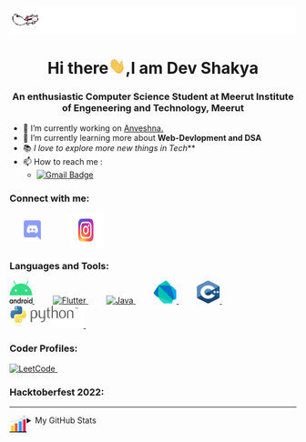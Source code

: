 [![Watch the video](https://github.com/OPTIMUS-PRIME2001/OPTIMUS-PRIME2001/blob/master/workflows/transparent_keubey.gif?raw=true)](https://github.com/OPTIMUS-PRIME2001/OPTIMUS-PRIME2001/blob/master/workflows/transparent_keubey.gif?raw=true)
<!--<kbd>2021-03-25</kbd>-->
<h1 align="center">Hi there<img src="https://raw.githubusercontent.com/ABSphreak/ABSphreak/master/gifs/Hi.gif" width="30px">,I am Dev Shakya</h1>
<h3 align="center">An enthusiastic Computer Science Student at Meerut Institute of Engeneering and Technology, Meerut</h3>

- 🔭 I’m currently working on [Anveshna.](https://devxoshakya.github.io/anveshna)
- 🌱 I’m currently learning more about **Web-Devlopment and DSA**
- 📚 *I love to explore more new things in Tech***
- 📫 How to reach me :
  * [![Gmail Badge](https://img.shields.io/badge/-prosenjitswarnakar2002@gmail.com-c14438?style=plastic&logo=Gmail&logoColor=white&link=mailto:chatterjeeu7@gmail.com)](mailto:devxoshakya@gmail.com)

<h3 align="left">Connect with me:</h3>
<p align="left" >
<a href="https://discordapp.com/users/devxoshakya" target="blank"><img hspace ="20" align="center" src="https://raw.githubusercontent.com/shatanikmahanty/shatanikmahanty/main/assets/discord.svg" alt="Discord" height="40" width="40" /></a>
<a href="https://www.instagram.com/devxoshakya/" target="blank"><img hspace ="20" align="center" src="https://raw.githubusercontent.com/shatanikmahanty/shatanikmahanty/main/assets/insta.svg" alt="Insta" height="60" width="60" /></a>
</p>

<h3 align="left">Languages and Tools:</h3>
<p align="left"> 
<a href="https://developer.android.com" target="_blank"> <img src="https://raw.githubusercontent.com/shatanikmahanty/shatanikmahanty/main/assets/android.svg" alt="Android" width="40" height="40"/> </a>
&emsp;&emsp;
<a href="https://flutter.dev" target="_blank"> <img src="https://www.vectorlogo.zone/logos/flutterio/flutterio-icon.svg" alt="Flutter" width="40" height="40"/> </a>
&emsp;&emsp;
<a href="https://www.java.com/en/" target="_blank"> <img src="https://www.vectorlogo.zone/logos/java/java-icon.svg" alt="Java" width="40" height="40"/> </a>
&emsp;&emsp;
 <a href="https://dart.dev/" target="_blank"> <img src="https://raw.githubusercontent.com/shatanikmahanty/shatanikmahanty/main/assets/dartlang-icon.svg" alt="Dart" width="40" height="40"/> </a>
&emsp;&emsp; 
<!-- <a href="https://kotlinlang.org/" target="_blank"> <img src="https://raw.githubusercontent.com/shatanikmahanty/shatanikmahanty/main/assets/kotlin.svg" alt="Kotlin" width="40" height="40"/> </a>
&emsp;&emsp; -->
<a href="https://www.stroustrup.com/C++.html" target="_blank"> <img src="https://raw.githubusercontent.com/shatanikmahanty/shatanikmahanty/main/assets/c%2B%2B.svg" alt="C++" width="40" height="40"/> </a>
&emsp;&emsp;
<a href="https://www.python.org/" target="_blank"> <img src="https://raw.githubusercontent.com/shatanikmahanty/shatanikmahanty/main/assets/python.svg" alt="Python" width="130" height="40"/> </a>
&emsp;&emsp;
</p>

<h3 align="left">Coder Profiles:</h3>
<p align="left"> 
<a href="https://leetcode.com/Prosenjit_2002/" target="_blank"> <img src="https://cdn.icon-icons.com/icons2/2530/PNG/512/leetcode_button_icon_151892.png" alt="LeetCode" width="150" height="40"/> </a>
&emsp;&emsp;
</p>
<h3 align="left">Hacktoberfest 2022:</h3>
<p align="left" >
<hr></hr>
<details>
<summary>
    <img align="left" src="https://github.com/OPTIMUS-PRIME2001/OPTIMUS-PRIME2001/blob/faf611405777dc6dd4f1a57fdd0b5d272ce842ea/workflows/increase.svg" alt="OPTIMUS-PRIME2001stats" wifth="40" height="30">My GitHub Stats
  </summary>  
 <p align=center> &nbsp;<img align="center" src="https://github-readme-stats.vercel.app/api?username=devxoshakya&show_icons=true&locale=en&layout=compact&theme=tokyonight" alt="Dev-Shakya" /><br><br>
<img align="center" src="https://github-readme-stats.vercel.app/api/top-langs?username=devxoshakya&show_icons=true&locale=en&layout=compact&theme=dracula" alt="devxoshakya" /><br><br>
<img align="center" src="https://github-readme-streak-stats.herokuapp.com/?user=devxoshakya&theme=tokyonight" alt="Dev-Shakya" /></p>
 </details>
 
